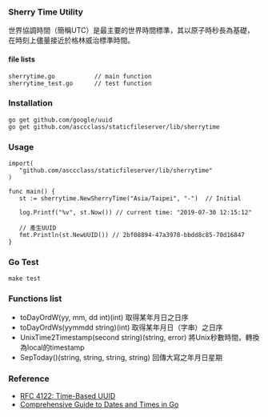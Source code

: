 ### Sherry Time Utility

世界協調時間（簡稱UTC）是最主要的世界時間標準，其以原子時秒長為基礎，在時刻上儘量接近於格林威治標準時間。


#### file lists
```
sherrytime.go			// main function
sherrytime_test.go		// test function
```

### Installation
```
go get github.com/google/uuid
go get github.com/asccclass/staticfileserver/lib/sherrytime
```

### Usage
```
import(
   "github.com/asccclass/staticfileserver/lib/sherrytime"
)

func main() {
   st := sherrytime.NewSherryTime("Asia/Taipei", "-")  // Initial
   
   log.Printf("%v", st.Now()) // current time: "2019-07-30 12:15:12"

   // 產生UUID
   fmt.Println(st.NewUUID()) // 2bf08894-47a3978-bbdd8c85-70d16847
}
```

### Go Test
```
make test
```

### Functions list
* toDayOrdW(yy, mm, dd int)(int)	取得某年月日之日序 
* toDayOrdWs(yymmdd string)(int) 	取得某年月日（字串）之日序
* UnixTime2Timestamp(second string)(string, error)	將Unix秒數時間，轉換為local的timestamp
* SepToday()(string, string, string, string)		回傳大寫之年月日星期


### Reference
* [RFC 4122: Time-Based UUID](https://tools.ietf.org/html/rfc4122)
* [Comprehensive Guide to Dates and Times in Go](https://qvault.io/golang/golang-date-time/)
